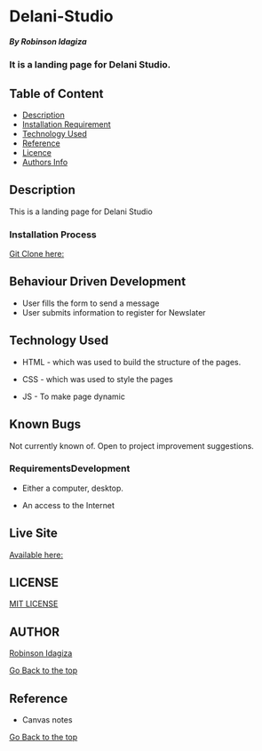 # Delani-Studio

##### By Robinson Idagiza

### It is a landing page for Delani Studio.

## Table of Content

- [Description](#description)
- [Installation Requirement](#Installation)
- [Technology Used](#technology-used)
- [Reference](#reference)
- [Licence](#licence)
- [Authors Info](#author-Info)

## Description

<p>This is a landing page for Delani Studio</p>

### Installation Process
[Git Clone here:](https://github.com/robinadoro/Delani-Studio)

## Behaviour Driven Development
- User fills the form to send a message
- User submits information to register for Newslater

## Technology Used

- HTML - which was used to build the structure of the pages.

- CSS - which was used to style the pages

- JS - To make page dynamic

## Known Bugs
Not currently known of. Open to project improvement suggestions.


### RequirementsDevelopment

- Either a computer, desktop.

- An access to the Internet

## Live Site
[Available here:](https://robinadoro.github.io/Delani-Studio/)

## LICENSE
[MIT LICENSE](https://github.com/robinadoro/Delani-Studio/blob/main/LICENSE)

## AUTHOR
[Robinson Idagiza](https://github.com/robinadoro)


[Go Back to the top](#Delani-Studio)

## Reference

- Canvas notes

[Go Back to the top](#Delani-Studio)
